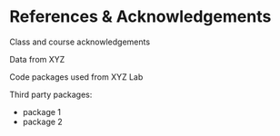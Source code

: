# References & Acknowledgements

Class and course acknowledgements

Data from XYZ

Code packages used from XYZ Lab

Third party packages:

- package 1
- package 2
